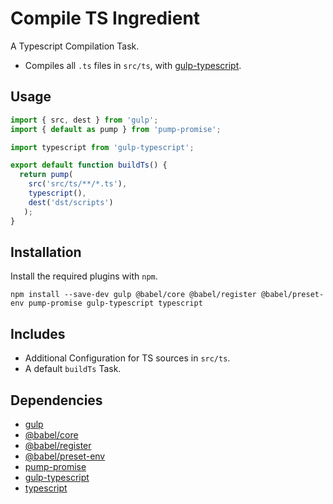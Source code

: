 Compile TS Ingredient
================================================================================

A Typescript Compilation Task.

- Compiles all `.ts` files in `src/ts`, with [gulp-typescript](https://www.npmjs.com/package/gulp-typescript).

Usage
--------------------------------------------------------------------------------

```javascript
import { src, dest } from 'gulp';
import { default as pump } from 'pump-promise';

import typescript from 'gulp-typescript';

export default function buildTs() {
  return pump(
    src('src/ts/**/*.ts'),
    typescript(),
    dest('dst/scripts')
   );
}
```

Installation
--------------------------------------------------------------------------------

Install the required plugins with `npm`.

`npm install --save-dev gulp @babel/core @babel/register @babel/preset-env pump-promise gulp-typescript typescript`

Includes
--------------------------------------------------------------------------------

- Additional Configuration for TS sources in `src/ts`.
- A default `buildTs` Task.

Dependencies
--------------------------------------------------------------------------------

- [gulp](https://www.npmjs.com/package/gulp)
- [@babel/core](https://www.npmjs.com/package/@babel/core)
- [@babel/register](https://www.npmjs.com/package/@babel/register)
- [@babel/preset-env](https://www.npmjs.com/package/@babel/preset-env)
- [pump-promise](https://www.npmjs.com/package/pump-promise)
- [gulp-typescript](https://www.npmjs.com/package/gulp-typescript)
- [typescript](https://www.npmjs.com/package/typescript)
